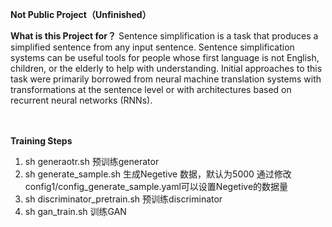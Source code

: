 
**Not Public Project（Unfinished）**

**What is this Project for？**
Sentence simplification is a task that produces a simplified sentence from any input
sentence. Sentence simplification systems can be useful tools for people whose first
language is not English, children, or the elderly to help with understanding. Initial
approaches to this task were primarily borrowed from neural machine translation
systems with transformations at the sentence level or with architectures based on
recurrent neural networks (RNNs). 
<br/>
<br/>
<br/>

**Training Steps**
1. sh generaotr.sh 预训练generator
2. sh generate_sample.sh 生成Negetive 数据，默认为5000
   通过修改config1/config_generate_sample.yaml可以设置Negetive的数据量 
3. sh discriminator_pretrain.sh 预训练discriminator
4. sh gan_train.sh 训练GAN
